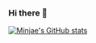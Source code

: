 ### Hi there 👋


[![Minjae's GitHub stats](https://github-readme-stats.vercel.app/api?username=ussr1285)](https://github.com/anuraghazra/github-readme-stats)

<!--
**ussr1285/ussr1285** is a ✨ _special_ ✨ repository because its `README.md` (this file) appears on your GitHub profile.

Here are some ideas to get you started:

- 🔭 I’m currently working on .
- 🌱 I’m currently learning ...
- 👯 I’m looking to collaborate on ...
- 🤔 I’m looking for help with ...
- 💬 Ask me about ...
- 📫 How to reach me: ...
- 😄 Pronouns: ...
- ⚡ Fun fact: ...
-->
